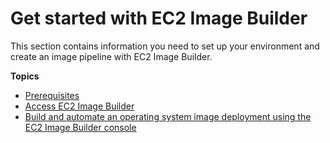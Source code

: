 # Get started with EC2 Image Builder<a name="getting-started-image-builder"></a>

This section contains information you need to set up your environment and create an image pipeline with EC2 Image Builder\.

**Topics**
+ [Prerequisites](image-builder-setting-up.md)
+ [Access EC2 Image Builder](image-builder-accessing-prereq.md)
+ [Build and automate an operating system image deployment using the EC2 Image Builder console](image-builder-image-deployment-console.md)